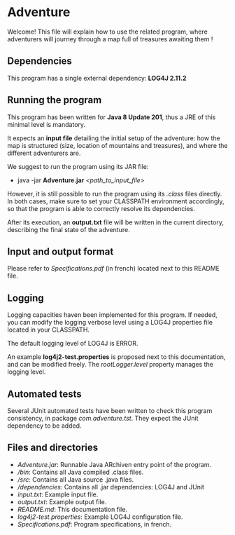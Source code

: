 # Adventure

Welcome! 
This file will explain how to use the related program, where adventurers will journey through a map full of treasures awaiting them !

## Dependencies 

This program has a single external dependency: **LOG4J 2.11.2**

## Running the program

This program has been written for **Java 8 Update 201**, thus a JRE of this minimal level is mandatory.

It expects an **input file** detailing the initial setup of the adventure: how the map is structured (size, location of mountains and treasures), and where the different adventurers are.

We suggest to run the program using its JAR file:
* java -jar **Adventure.jar** *<path_to_input_file>*

However, it is still possible to run the program using its *.class* files directly.
In both cases, make sure to set your CLASSPATH environment accordingly, so that the program is able to correctly resolve its dependencies.
	
After its execution, an **output.txt** file will be written in the current directory, describing the final state of the adventure.

## Input and output format

Please refer to *Specifications.pdf* (in french) located next to this README file.

## Logging

Logging capacities haven been implemented for this program.
If needed, you can modify the logging verbose level using a LOG4J properties file located in your CLASSPATH.

The default logging level of LOG4J is ERROR.

An example **log4j2-test.properties** is proposed next to this documentation, and can be modified freely.
The *rootLogger.level* property manages the logging level.


## Automated tests

Several JUnit automated tests have been written to check this program consistency, in package *com.adventure.tst*.
They expect the JUnit dependency to be added.

## Files and directories

* *Adventure.jar*: Runnable Java ARchiven entry point of the program.
* */bin*: Contains all Java compiled .class files.
* */src*: Contains all Java source .java files.
* */dependencies*: Contains all .jar dependencies: LOG4J and JUnit
* *input.txt*: Example input file.
* *output.txt*: Example output file.
* *README.md*: This documentation file.
* *log4j2-test.properties*: Example LOG4J configuration file.
* *Specifications.pdf*: Program specifications, in french.